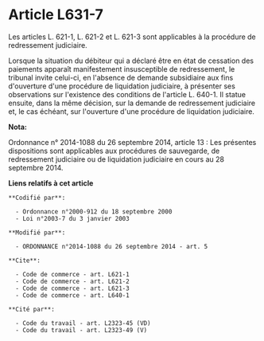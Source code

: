 # Article L631-7

Les articles L. 621-1, L. 621-2 et L. 621-3 sont applicables à la procédure de redressement judiciaire. 

Lorsque la situation du débiteur qui a déclaré être en état de cessation des paiements apparaît manifestement insusceptible
de redressement, le tribunal invite celui-ci, en l'absence de demande subsidiaire aux fins d'ouverture d'une procédure de
liquidation judiciaire, à présenter ses observations sur l'existence des conditions de l'article L. 640-1. Il statue ensuite,
dans la même décision, sur la demande de redressement judiciaire et, le cas échéant, sur l'ouverture d'une procédure de
liquidation judiciaire.

**Nota:**

Ordonnance n° 2014-1088 du 26 septembre 2014, article 13 : Les présentes dispositions sont applicables aux procédures de
sauvegarde, de redressement judiciaire ou de liquidation judiciaire en cours au 28 septembre 2014.

**Liens relatifs à cet article**

	**Codifié par**:

	  - Ordonnance n°2000-912 du 18 septembre 2000
	  - Loi n°2003-7 du 3 janvier 2003

	**Modifié par**:

	  - ORDONNANCE n°2014-1088 du 26 septembre 2014 - art. 5

	**Cite**:

	  - Code de commerce - art. L621-1
	  - Code de commerce - art. L621-2
	  - Code de commerce - art. L621-3
	  - Code de commerce - art. L640-1

	**Cité par**:

	  - Code du travail - art. L2323-45 (VD)
	  - Code du travail - art. L2323-49 (V)
